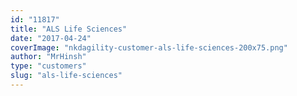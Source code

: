 ```yaml
---
id: "11817"
title: "ALS Life Sciences"
date: "2017-04-24"
coverImage: "nkdagility-customer-als-life-sciences-200x75.png"
author: "MrHinsh"
type: "customers"
slug: "als-life-sciences"
---
```

